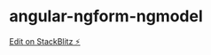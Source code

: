 # angular-ngform-ngmodel

[Edit on StackBlitz ⚡️](https://stackblitz.com/edit/angular-ngform-ngmodel)